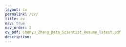 ```yaml
---
layout: cv
permalink: /cv/
title: cv
nav: true
nav_order: 2
cv_pdf: Chenyu_Zhang_Data_Scientist_Resume_latest.pdf
description: 
---
```

